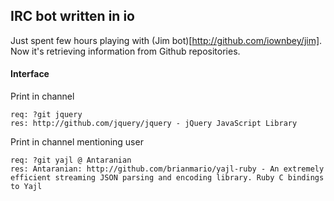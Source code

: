 IRC bot written in io
---------------------

Just spent few hours playing with (Jim bot)[http://github.com/iownbey/jim]. Now it's retrieving information from Github repositories.


#### Interface
    
Print in channel 
```
req: ?git jquery
res: http://github.com/jquery/jquery - jQuery JavaScript Library
```

    
Print in channel mentioning user 

```
req: ?git yajl @ Antaranian
res: Antaranian: http://github.com/brianmario/yajl-ruby - An extremely efficient streaming JSON parsing and encoding library. Ruby C bindings to Yajl
```   
